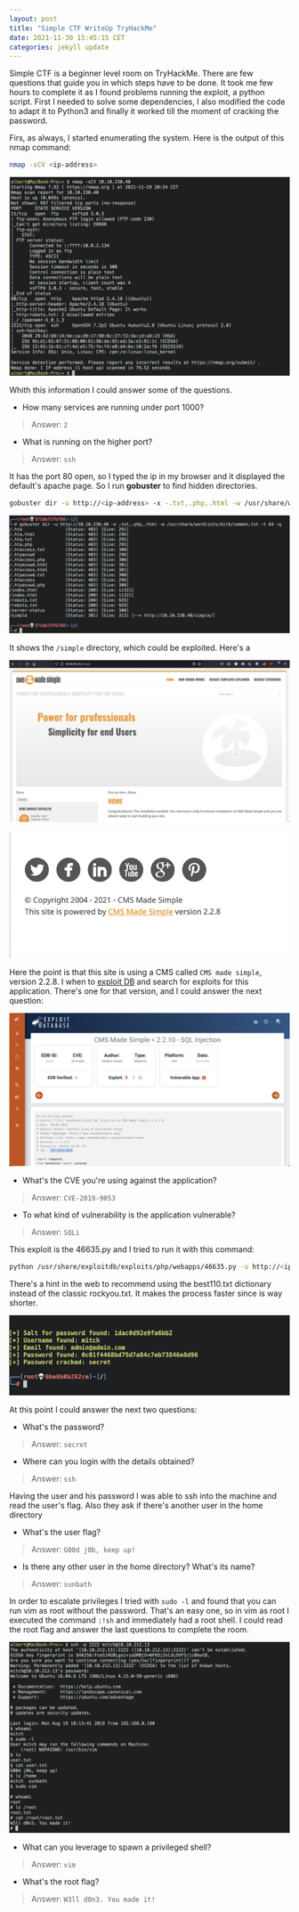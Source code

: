 ```yaml
---
layout: post
title: "Simple CTF WriteUp TryHackMe"
date: 2021-11-30 15:45:15 CET
categories: jekyll update
---
```


Simple CTF is a beginner level room on TryHackMe. There are few questions that
guide you in which steps have to be done. It took me few hours to complete it as
I found problems running the exploit, a python script. First I needed to solve
some dependencies, I also modified the code to adapt it to Python3 and finally
it worked till the moment of cracking the password.

Firs, as always, I started enumerating the system. Here is the output of this
nmap command:

``` bash
nmap -sCV <ip-address>
```

![nmap](img/simpleCTF/nmap.png)

Whith this information I could answer some of the questions.

- How many services are running under port 1000?
> Answer: `2`
- What is running on the higher port?
> Answer: `ssh`

It has the port 80 open, so I typed the ip in my browser and it displayed the
default's apache page. So I run **gobuster** to find hidden directories.

``` bash
gobuster dir -u http://<ip-address> -x -.txt,.php,.html -w /usr/share/wordlists/dirb/common.txt -t 64 -q
```

![gobuster](img/simpleCTF/gobuster.png)

It shows the `/simple` directory, which could be exploited. Here's a 

![made_simple](img/simpleCTF/made_simple.png)

![version](img/simpleCTF/version.png)

Here the point is that this site is using a CMS called `CMS made simple`,
version 2.2.8. I when to [exploit DB](https://www.exploit-db.com/) and search
for exploits for this application. There's one for that version, and I could
answer the next question:

![exploitDB](img/simpleCTF/exploitDB.png)

- What's the CVE you're using against the application?
> Answer: `CVE-2019-9053`
- To what kind of vulnerability is the application vulnerable?
> Answer: `SQLi`

This exploit is the 46635.py and I tried to run it with this command:

``` bash
python /usr/share/exploitdb/exploits/php/webapps/46635.py -u http://<ip-address>/simple --crack -w /usr/share/seclists/Passwords/Common-Credentials/best110.txt
```

There's a hint in the web to recommend using the best110.txt dictionary instead of the
classic rockyou.txt. It makes the process faster since is way shorter.

![exploit](img/simpleCTF/exploit.png)

At this point I could answer the next two questions:

- What's the password?
> Answer: `secret`
- Where can you login with the details obtained?
> Answer: `ssh`

Having the user and his password I was able to ssh into the machine and read the
user's flag. Also they ask if there's another user in the home directory

- What's the user flag?
> Answer: `G00d j0b, keep up!`
- Is there any other user in the home directory? What's its name?
> Answer: `sunbath`

In order to escalate privileges I tried with `sudo -l` and found that you can
run vim as root without the password. That's an easy one, so in vim as root I
executed the command `:!sh` and immediately had a root shell. I could read the
root flag and answer the last questions to complete the room.

![ssh](img/simpleCTF/root.png)

- What can you leverage to spawn a privileged shell?
> Answer: `vim`
- What's the root flag?
> Answer: `W3ll d0n3. You made it!`
